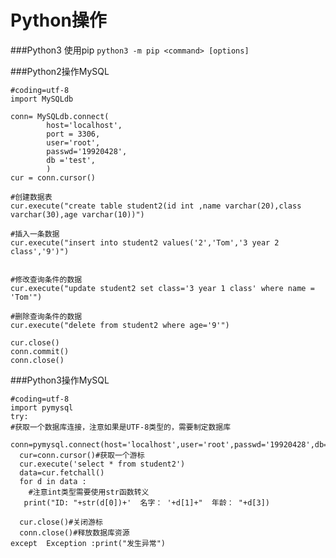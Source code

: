 Python操作
===

###Python3 使用pip
`python3 -m pip <command> [options]`

###Python2操作MySQL
	
	#coding=utf-8
	import MySQLdb

	conn= MySQLdb.connect(
	        host='localhost',
	        port = 3306,
	        user='root',
	        passwd='19920428',
	        db ='test',
	        )
	cur = conn.cursor()

	#创建数据表
	cur.execute("create table student2(id int ,name varchar(20),class varchar(30),age varchar(10))")

	#插入一条数据
	cur.execute("insert into student2 values('2','Tom','3 year 2 class','9')")


	#修改查询条件的数据
	cur.execute("update student2 set class='3 year 1 class' where name = 'Tom'")

	#删除查询条件的数据
	cur.execute("delete from student2 where age='9'")

	cur.close()
	conn.commit()
	conn.close()

###Python3操作MySQL

	#coding=utf-8
	import pymysql
	try:
	#获取一个数据库连接，注意如果是UTF-8类型的，需要制定数据库
	  conn=pymysql.connect(host='localhost',user='root',passwd='19920428',db='test',port=3306)
	  cur=conn.cursor()#获取一个游标
	  cur.execute('select * from student2')
	  data=cur.fetchall()
	  for d in data :
	    #注意int类型需要使用str函数转义
	   print("ID: "+str(d[0])+'  名字： '+d[1]+"  年龄： "+d[3])

	  cur.close()#关闭游标
	  conn.close()#释放数据库资源
	except  Exception :print("发生异常")
